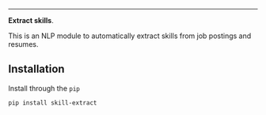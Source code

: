 
----------------------

**Extract skills**.

This is an NLP module to automatically extract skills from job postings and resumes.


## Installation

Install through the ``pip``

```bash
pip install skill-extract
```